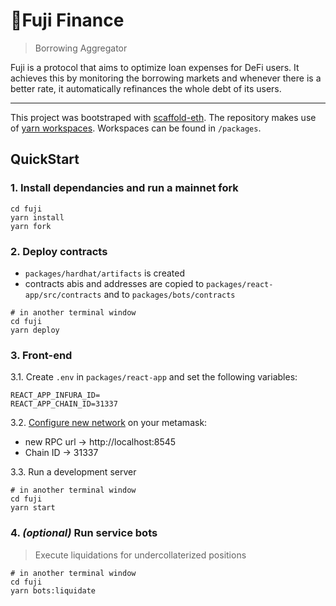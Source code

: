 # 🗻Fuji Finance

> Borrowing Aggregator

Fuji is a protocol that aims to optimize loan expenses for DeFi users. It achieves this by monitoring the borrowing markets and whenever there is a better rate, it automatically refinances the whole debt of its users.

---

This project was bootstraped with [scaffold-eth](https://github.com/austintgriffith/scaffold-eth). The repository makes use of [yarn workspaces](https://classic.yarnpkg.com/en/docs/workspaces). Workspaces can be found in `/packages`.

## QuickStart

### 1. Install dependancies and run a mainnet fork
```
cd fuji
yarn install
yarn fork
```

### 2. Deploy contracts
- `packages/hardhat/artifacts` is created
- contracts abis and addresses are copied to `packages/react-app/src/contracts` and to `packages/bots/contracts`

```
# in another terminal window
cd fuji
yarn deploy
```

### 3. Front-end

3.1. Create `.env` in `packages/react-app` and set the following variables:
```
REACT_APP_INFURA_ID=
REACT_APP_CHAIN_ID=31337
```

3.2. [Configure new network](https://metamask.zendesk.com/hc/en-us/articles/360043227612-How-to-add-custom-Network-RPC-and-or-Block-Explorer) on your metamask:
- new RPC url -> http://localhost:8545
- Chain ID -> 31337

3.3. Run a development server
```
# in another terminal window
cd fuji
yarn start
```

### 4. _(optional)_ Run service bots
> Execute liquidations for undercollaterized positions
```
# in another terminal window
cd fuji
yarn bots:liquidate
```
